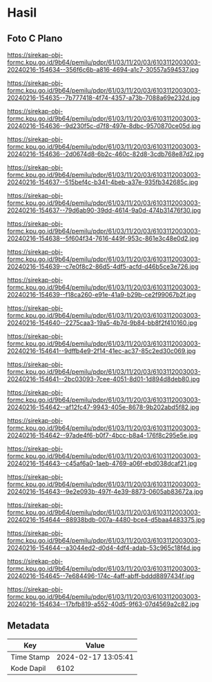# Hasil

## Foto C Plano

https://sirekap-obj-formc.kpu.go.id/9b64/pemilu/pdpr/61/03/11/20/03/6103112003003-20240216-154634--356f6c6b-a816-4694-a1c7-30557a594537.jpg

https://sirekap-obj-formc.kpu.go.id/9b64/pemilu/pdpr/61/03/11/20/03/6103112003003-20240216-154635--7b777418-4f74-4357-a73b-7088a69e232d.jpg

https://sirekap-obj-formc.kpu.go.id/9b64/pemilu/pdpr/61/03/11/20/03/6103112003003-20240216-154636--9d230f5c-d7f8-497e-8dbc-9570870ce05d.jpg

https://sirekap-obj-formc.kpu.go.id/9b64/pemilu/pdpr/61/03/11/20/03/6103112003003-20240216-154636--2d0674d8-6b2c-460c-82d8-3cdb768e87d2.jpg

https://sirekap-obj-formc.kpu.go.id/9b64/pemilu/pdpr/61/03/11/20/03/6103112003003-20240216-154637--515bef4c-b341-4beb-a37e-935fb342685c.jpg

https://sirekap-obj-formc.kpu.go.id/9b64/pemilu/pdpr/61/03/11/20/03/6103112003003-20240216-154637--79d6ab90-39dd-4614-9a0d-474b31476f30.jpg

https://sirekap-obj-formc.kpu.go.id/9b64/pemilu/pdpr/61/03/11/20/03/6103112003003-20240216-154638--5f604f34-7616-449f-953c-861e3c48e0d2.jpg

https://sirekap-obj-formc.kpu.go.id/9b64/pemilu/pdpr/61/03/11/20/03/6103112003003-20240216-154639--c7e0f8c2-86d5-4df5-acfd-d46b5ce3e726.jpg

https://sirekap-obj-formc.kpu.go.id/9b64/pemilu/pdpr/61/03/11/20/03/6103112003003-20240216-154639--f18ca260-e91e-41a9-b29b-ce2f99067b2f.jpg

https://sirekap-obj-formc.kpu.go.id/9b64/pemilu/pdpr/61/03/11/20/03/6103112003003-20240216-154640--2275caa3-19a5-4b7d-9b84-bb8f2f410160.jpg

https://sirekap-obj-formc.kpu.go.id/9b64/pemilu/pdpr/61/03/11/20/03/6103112003003-20240216-154641--9dffb4e9-2f14-41ec-ac37-85c2ed30c069.jpg

https://sirekap-obj-formc.kpu.go.id/9b64/pemilu/pdpr/61/03/11/20/03/6103112003003-20240216-154641--2bc03093-7cee-4051-8d01-1d894d8deb80.jpg

https://sirekap-obj-formc.kpu.go.id/9b64/pemilu/pdpr/61/03/11/20/03/6103112003003-20240216-154642--af12fc47-9943-405e-8678-9b202abd5f82.jpg

https://sirekap-obj-formc.kpu.go.id/9b64/pemilu/pdpr/61/03/11/20/03/6103112003003-20240216-154642--97ade4f6-b0f7-4bcc-b8a4-176f8c295e5e.jpg

https://sirekap-obj-formc.kpu.go.id/9b64/pemilu/pdpr/61/03/11/20/03/6103112003003-20240216-154643--c45af6a0-1aeb-4769-a06f-ebd038dcaf21.jpg

https://sirekap-obj-formc.kpu.go.id/9b64/pemilu/pdpr/61/03/11/20/03/6103112003003-20240216-154643--9e2e093b-497f-4e39-8873-0605ab83672a.jpg

https://sirekap-obj-formc.kpu.go.id/9b64/pemilu/pdpr/61/03/11/20/03/6103112003003-20240216-154644--88938bdb-007a-4480-bce4-d5baa4483375.jpg

https://sirekap-obj-formc.kpu.go.id/9b64/pemilu/pdpr/61/03/11/20/03/6103112003003-20240216-154644--a3044ed2-d0d4-4df4-adab-53c965c18f4d.jpg

https://sirekap-obj-formc.kpu.go.id/9b64/pemilu/pdpr/61/03/11/20/03/6103112003003-20240216-154645--7e684496-174c-4aff-abff-bddd8897434f.jpg

https://sirekap-obj-formc.kpu.go.id/9b64/pemilu/pdpr/61/03/11/20/03/6103112003003-20240216-154634--17bfb819-a552-40d5-9f63-07d4569a2c82.jpg


## Metadata

| Key        | Value               |
| ---------- | ------------------- |
| Time Stamp | 2024-02-17 13:05:41 |
| Kode Dapil | 6102                |



